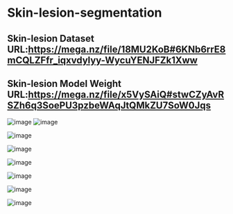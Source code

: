 # Skin-lesion-segmentation
 
Skin-lesion Dataset URL:https://mega.nz/file/18MU2KoB#6KNb6rrE8mCQLZFfr_iqxvdylyy-WycuYENJFZk1Xww
-------------
Skin-lesion Model Weight URL:https://mega.nz/file/x5VySAiQ#stwCZyAvRSZh6q3SoePU3pzbeWAqJtQMkZU7SoW0Jqs
-------------
![image](https://github.com/wade0125/Skin-lesion-segmentation/blob/main/img/Original%20data.png)
![image](https://github.com/wade0125/Skin-lesion-segmentation/blob/main/img/Mask%20data.png)

![image](https://github.com/wade0125/Skin-lesion-segmentation/blob/main/img/Training_history%20SEGNET.png)



![image](https://github.com/wade0125/Skin-lesion-segmentation/blob/main/img/Predict%20result%20SEGNET.png)

![image](https://github.com/wade0125/Skin-lesion-segmentation/blob/main/img/Predict%20result%20compare%20SEGNET.png)

![image](https://github.com/wade0125/Skin-lesion-segmentation/blob/main/img/Training_history%20UNET.png)



![image](https://github.com/wade0125/Skin-lesion-segmentation/blob/main/img/Predict%20result%20UNET.png)

![image](https://github.com/wade0125/Skin-lesion-segmentation/blob/main/img/Predict%20result%20compare%20UNET.png)
